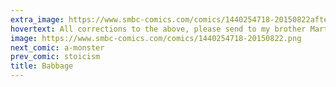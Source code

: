 ```yaml
---
extra_image: https://www.smbc-comics.com/comics/1440254718-20150822after.png
hovertext: All corrections to the above, please send to my brother Marty, who is to be blamed for my inadequate knowledge of computing.
image: https://www.smbc-comics.com/comics/1440254718-20150822.png
next_comic: a-monster
prev_comic: stoicism
title: Babbage
---
```



